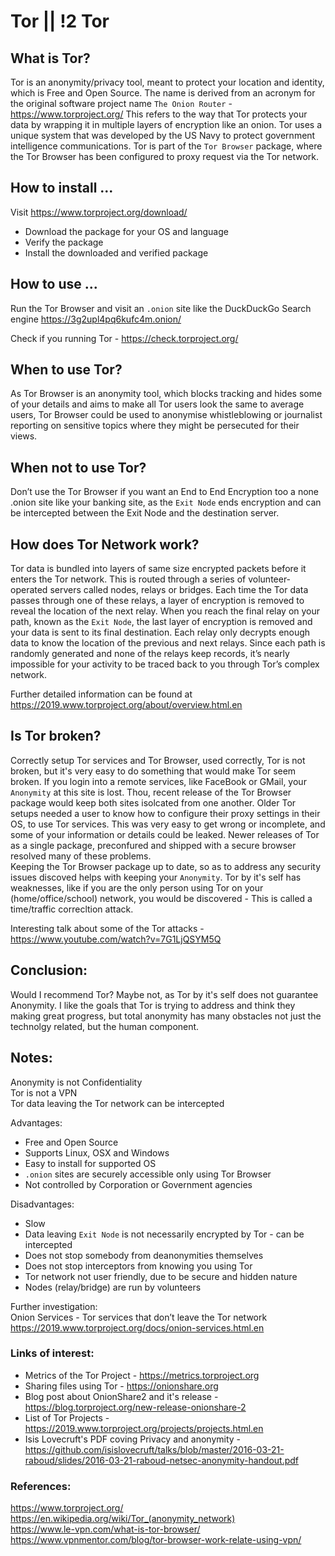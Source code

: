 # Tor || !2 Tor

## What is Tor?
Tor is an anonymity/privacy tool, meant to protect your location and identity, which is Free and Open Source.
The name is derived from an acronym for the original software project name ```The Onion Router``` - https://www.torproject.org/
This refers to the way that Tor protects your data by wrapping it in multiple layers of encryption like an onion.
Tor uses a unique system that was developed by the US Navy to protect government intelligence communications.
Tor is part of the ```Tor Browser``` package, where the Tor Browser has been configured to proxy request via the Tor network.

## How to install ...
Visit https://www.torproject.org/download/

* Download the package for your OS and language
* Verify the package
* Install the downloaded and verified package

## How to use ...
Run the Tor Browser and visit an ```.onion``` site like the DuckDuckGo Search engine https://3g2upl4pq6kufc4m.onion/

Check if you running Tor - https://check.torproject.org/

## When to use Tor?
As Tor Browser is an anonymity tool, which blocks tracking and hides some of your details and aims to make all Tor users look the same to average users, Tor Browser could be used to anonymise whistleblowing or journalist reporting on sensitive topics where they might be persecuted for their views.

## When not to use Tor?
Don’t use the Tor Browser if you want an End to End Encryption too a none .onion site like your banking site, as the ```Exit Node``` ends encryption and can be intercepted between the Exit Node and the destination server.

## How does Tor Network work?
Tor data is bundled into layers of same size encrypted packets before it enters the Tor network. This is routed through a series of volunteer-operated servers called nodes, relays or bridges.
Each time the Tor data passes through one of these relays, a layer of encryption is removed to reveal the location of the next relay. When you reach the final relay on your path, known as the ```Exit Node```, the last layer of encryption is removed and your data is sent to its final destination.
Each relay only decrypts enough data to know the location of the previous and next relays. Since each path is randomly generated and none of the relays keep records, it’s nearly impossible for your activity to be traced back to you through Tor’s complex network.

Further detailed information can be found at https://2019.www.torproject.org/about/overview.html.en

## Is Tor broken?
Correctly setup Tor services and Tor Browser, used correctly, Tor is not broken, but it's very easy to do something that would make Tor seem broken.
If you login into a remote services, like FaceBook or GMail, your ```Anonymity``` at this site is lost. Thou, recent release of the Tor Browser package would keep both sites isolcated from one another.
Older Tor setups needed a user to know how to configure their proxy settings in their OS, to use Tor services. This was very easy to get wrong or incomplete, and some of your information or details could be leaked. Newer releases of Tor as a single package, preconfured and shipped with a secure browser resolved many of these problems.  
Keeping the Tor Browser package up to date, so as to address any security issues discoved helps with keeping your ```Anonymity```.
Tor by it's self has weaknesses, like if you are the only person using Tor on your  (home/office/school) network, you would be discovered - This is called a time/traffic correcltion attack.
  
  Interesting talk about some of the Tor attacks - https://www.youtube.com/watch?v=7G1LjQSYM5Q
  
## Conclusion:
Would I recommend Tor? Maybe not, as Tor by it's self does not guarantee Anonymity. I like the goals that Tor is trying to address and think they making great progress, but total anonymity has many obstacles not just the technolgy related, but the human component.  
  
## Notes:
Anonymity is not Confidentiality  
Tor is not a VPN  
Tor data leaving the Tor network can be intercepted  
  
Advantages:
 * Free and Open Source
 * Supports Linux, OSX and Windows
 * Easy to install for supported OS
 * ```.onion``` sites are securely accessible only using Tor Browser
 * Not controlled by Corporation or Government agencies

Disadvantages:
 * Slow
 * Data leaving ```Exit Node``` is not necessarily encrypted by Tor - can be intercepted
 * Does not stop somebody from deanonymities themselves
 * Does not stop interceptors from knowing you using Tor
 * Tor network not user friendly, due to be secure and hidden nature
 * Nodes (relay/bridge) are run by volunteers
  
Further investigation:  
Onion Services - Tor services that don’t leave the Tor network https://2019.www.torproject.org/docs/onion-services.html.en  
  
### Links of interest:  
 * Metrics of the Tor Project - https://metrics.torproject.org  
 * Sharing files using Tor - https://onionshare.org
 * Blog post about OnionShare2 and it's release - https://blog.torproject.org/new-release-onionshare-2  
 * List of Tor Projects - https://2019.www.torproject.org/projects/projects.html.en 
 * Isis Lovecruft's PDF coving Privacy and anonymity - https://github.com/isislovecruft/talks/blob/master/2016-03-21-raboud/slides/2016-03-21-raboud-netsec-anonymity-handout.pdf  
  
### References:  
https://www.torproject.org/  
https://en.wikipedia.org/wiki/Tor_(anonymity_network)  
https://www.le-vpn.com/what-is-tor-browser/  
https://www.vpnmentor.com/blog/tor-browser-work-relate-using-vpn/  

